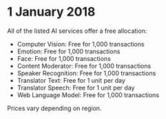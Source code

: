 # 1 January 2018

All of the listed AI services offer a free allocation:

- Computer Vision: Free for 1,000 transactions
- Emotion: Free for 1,000 transactions
- Face: Free for 1,000 transactions
- Content Moderator: Free for 1,000 transactions
- Speaker Recognition: Free for 1,000 transactions
- Translator Text: Free for 1 unit per day
- Translator Speech: Free for 1 unit per day
- Web Language Model: Free for 1,000 transactions

Prices vary depending on region.